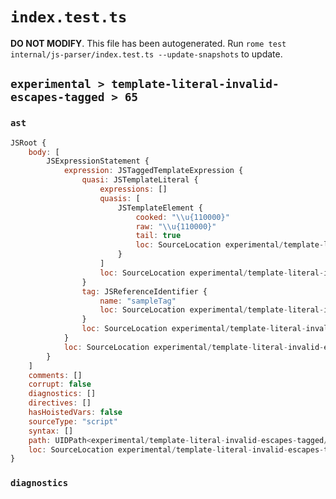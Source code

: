 # `index.test.ts`

**DO NOT MODIFY**. This file has been autogenerated. Run `rome test internal/js-parser/index.test.ts --update-snapshots` to update.

## `experimental > template-literal-invalid-escapes-tagged > 65`

### `ast`

```javascript
JSRoot {
	body: [
		JSExpressionStatement {
			expression: JSTaggedTemplateExpression {
				quasi: JSTemplateLiteral {
					expressions: []
					quasis: [
						JSTemplateElement {
							cooked: "\\u{110000}"
							raw: "\\u{110000}"
							tail: true
							loc: SourceLocation experimental/template-literal-invalid-escapes-tagged/65/input.js 1:10-1:20
						}
					]
					loc: SourceLocation experimental/template-literal-invalid-escapes-tagged/65/input.js 1:9-1:21
				}
				tag: JSReferenceIdentifier {
					name: "sampleTag"
					loc: SourceLocation experimental/template-literal-invalid-escapes-tagged/65/input.js 1:0-1:9 (sampleTag)
				}
				loc: SourceLocation experimental/template-literal-invalid-escapes-tagged/65/input.js 1:0-1:21
			}
			loc: SourceLocation experimental/template-literal-invalid-escapes-tagged/65/input.js 1:0-1:21
		}
	]
	comments: []
	corrupt: false
	diagnostics: []
	directives: []
	hasHoistedVars: false
	sourceType: "script"
	syntax: []
	path: UIDPath<experimental/template-literal-invalid-escapes-tagged/65/input.js>
	loc: SourceLocation experimental/template-literal-invalid-escapes-tagged/65/input.js 1:0-1:21
}
```

### `diagnostics`

```

```
